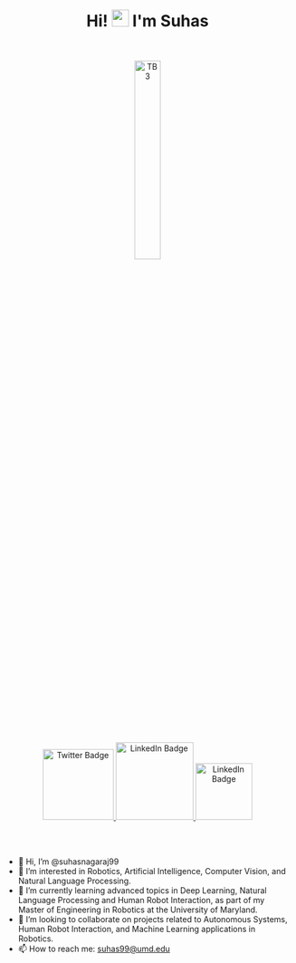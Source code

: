 <div align="center">
  <h1>
    Hi! 
    <img src="https://media.giphy.com/media/hvRJCLFzcasrR4ia7z/giphy.gif" width="30px"/>
       I'm Suhas 
  </h1>  
</div>
<br><br>
<div align="center">
  <img width="30%" alt="TB3" src="https://i.giphy.com/media/v1.Y2lkPTc5MGI3NjExM2dsbDF2Nml2bWUxYXR6aTdobzlrc2NwMWU2aHNuYzk3and0bDcwcSZlcD12MV9pbnRlcm5hbF9naWZfYnlfaWQmY3Q9Zw/SDUun9NqZiiPanKRaK/giphy.gif">
</div>
<br><br>
<!-- <div align="center">
<img src="https://komarev.com/ghpvc/?username=suhasnagaraj99&style=flat-square&color=blue" width="200" alt=""/>
</div> -->

<div id="badges" align="center">
  <a href="suhasnagaraj.com">
    <img src="https://img.shields.io/badge/google-4285F4?style=for-the-badge&logo=google&logoColor=white" width="125" alt="Twitter Badge"/>
  </a>
  <a href="https://www.linkedin.com/in/suhas-nagaraj/">
    <img src="https://img.shields.io/badge/LinkedIn-blue?style=for-the-badge&logo=linkedin&logoColor=white" width="137" alt="LinkedIn Badge"/>
  </a>
  <a href="https://github.com/suhasnagaraj99/suhasnagaraj99/blob/main/Suhas%20Nagaraj_Resume.pdf">
    <img src="https://img.shields.io/badge/RESUME-red" width="100" alt="LinkedIn Badge"/>
  </a>
</div>

<br><br>

- 👋 Hi, I’m @suhasnagaraj99
- 👀 I’m interested in Robotics, Artificial Intelligence, Computer Vision, and Natural Language Processing.
- 🌱 I’m currently learning advanced topics in Deep Learning, Natural Language Processing and Human Robot Interaction, as part of my Master of Engineering in Robotics at the University of Maryland.
- 💞️ I’m looking to collaborate on projects related to Autonomous Systems, Human Robot Interaction, and Machine Learning applications in Robotics.
- 📫 How to reach me: suhas99@umd.edu

<!---
suhasnagaraj99/suhasnagaraj99 is a ✨ special ✨ repository because its `README.md` (this file) appears on your GitHub profile.
You can click the Preview link to take a look at your changes.
--->
